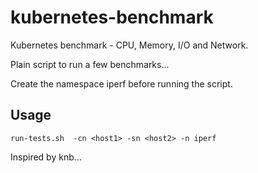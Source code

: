 # kubernetes-benchmark
Kubernetes benchmark - CPU, Memory, I/O and Network.<br>

<p> Plain script to run a few benchmarks...</p>

Create the namespace iperf before running the script.

## Usage
`run-tests.sh  -cn <host1> -sn <host2> -n iperf`

Inspired by knb...
